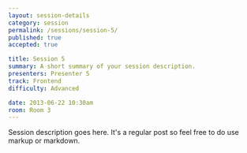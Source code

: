 ```yaml
---
layout: session-details
category: session
permalink: /sessions/session-5/
published: true
accepted: true

title: Session 5
summary: A short summary of your session description.
presenters: Presenter 5
track: Frontend
difficulty: Advanced

date: 2013-06-22 10:30am
room: Room 3
---
```


Session description goes here. It's a regular post so feel free to do use markup or markdown.
